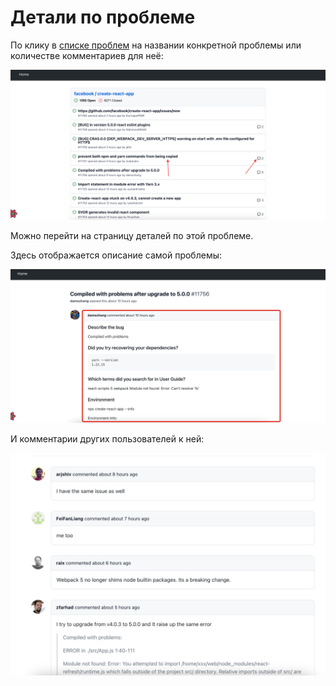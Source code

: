 # Детали по проблеме

По клику в [списке проблем](../05-issues-list/README.md) на названии конкретной проблемы или количестве комментариев для неё:

![](images/001.png)

Можно перейти на страницу деталей по этой проблеме.

Здесь отображается описание самой проблемы:

![](images/002.png)

И комментарии других пользователей к ней:

![](images/003.png)